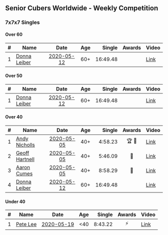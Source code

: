 ## Senior Cubers Worldwide - Weekly Competition
### 7x7x7 Singles

#### Over 60

| # | Name | Date | Age | Single | Awards | Video |
| :--: | -- | :--: | :--: | --: | :--: | -- |
| 1 | [Donna Leiber](../persons/donna_leiber.md) | [2020-05-12](results/2020-05-12.md) | 60+ | 16:49.48 |  | [Link](https://www.facebook.com/events/276138643524223/permalink/278590303279057/) |

#### Over 50

| # | Name | Date | Age | Single | Awards | Video |
| :--: | -- | :--: | :--: | --: | :--: | -- |
| 1 | [Donna Leiber](../persons/donna_leiber.md) | [2020-05-12](results/2020-05-12.md) | 60+ | 16:49.48 |  | [Link](https://www.facebook.com/events/276138643524223/permalink/278590303279057/) |

#### Over 40

| # | Name | Date | Age | Single | Awards | Video |
| :--: | -- | :--: | :--: | --: | :--: | -- |
| 1 | [Andy Nicholls](../persons/andy_nicholls.md) | [2020-05-05](results/2020-05-05.md) | 40+ | 4:58.23 | 🏆 🥇 | [Link](https://www.facebook.com/events/557526585195168/permalink/558592678421892/) |
| 2 | [Geoff Hartnell](../persons/geoff_hartnell.md) | [2020-05-05](results/2020-05-05.md) | 40+ | 5:46.09 | 🥈 | [Link](https://www.facebook.com/events/557526585195168/permalink/557747151839778/) |
| 3 | [Aaron Cumes](../persons/aaron_cumes.md) | [2020-05-05](results/2020-05-05.md) | 40+ | 8:58.29 | 🥉 | [Link](https://www.facebook.com/events/557526585195168/permalink/557741281840365/) |
| 4 | [Donna Leiber](../persons/donna_leiber.md) | [2020-05-12](results/2020-05-12.md) | 60+ | 16:49.48 |  | [Link](https://www.facebook.com/events/276138643524223/permalink/278590303279057/) |

#### Under 40

| # | Name | Date | Age | Single | Awards | Video |
| :--: | -- | :--: | :--: | --: | :--: | -- |
| 1 | [Pete Lee](../persons/pete_lee.md) | [2020-05-19](results/2020-05-19.md) | <40 | 8:43.22 | ⚡ | [Link](https://www.facebook.com/events/201300894172579/permalink/201442917491710/) |


<!-- Global site tag (gtag.js) - Google Analytics -->
<script async src="https://www.googletagmanager.com/gtag/js?id=UA-86348435-3"></script>
<script>window.dataLayer = window.dataLayer || []; function gtag() {dataLayer.push(arguments);} gtag('js', new Date()); gtag('config', 'UA-86348435-3');</script>
